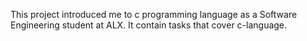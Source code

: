 This project introduced me to c programming language as a Software Engineering student at ALX. It contain tasks that cover c-language. 
